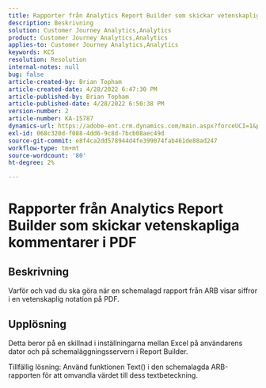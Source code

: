 ```yaml
---
title: Rapporter från Analytics Report Builder som skickar vetenskapliga kommentarer i PDF
description: Beskrivning
solution: Customer Journey Analytics,Analytics
product: Customer Journey Analytics,Analytics
applies-to: Customer Journey Analytics,Analytics
keywords: KCS
resolution: Resolution
internal-notes: null
bug: false
article-created-by: Brian Topham
article-created-date: 4/28/2022 6:47:30 PM
article-published-by: Brian Topham
article-published-date: 4/28/2022 6:50:38 PM
version-number: 2
article-number: KA-15787
dynamics-url: https://adobe-ent.crm.dynamics.com/main.aspx?forceUCI=1&pagetype=entityrecord&etn=knowledgearticle&id=e0a453a2-23c7-ec11-a7b6-0022480a1b03
exl-id: 068c320d-f088-4dd6-9c8d-7bcb08aec49d
source-git-commit: e8f4ca2dd578944d4fe399074fab461de88ad247
workflow-type: tm+mt
source-wordcount: '80'
ht-degree: 2%

---
```


# Rapporter från Analytics Report Builder som skickar vetenskapliga kommentarer i PDF

## Beskrivning


Varför och vad du ska göra när en schemalagd rapport från ARB visar siffror i en vetenskaplig notation på PDF.


## Upplösning


Detta beror på en skillnad i inställningarna mellan Excel på användarens dator och på schemaläggningsservern i Report Builder.

Tillfällig lösning: Använd funktionen Text() i den schemalagda ARB-rapporten för att omvandla värdet till dess textbeteckning.
